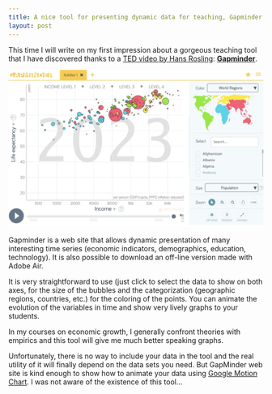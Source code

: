 ```yaml
---
title: A nice tool for presenting dynamic data for teaching, Gapminder
layout: post
---
```

This time I will write on my first impression about a gorgeous teaching tool that I have discovered thanks to a [TED video by Hans Rosling](http://www.ted.com/talks/hans_rosling_shows_the_best_stats_you_ve_ever_seen.html): **[Gapminder](http://www.gapminder.org/)**.  

!["Gapminder"](/images/gapminder.png)

Gapminder is a web site that allows dynamic presentation of many interesting time series (economic indicators, demographics, education, technology). It is also possible to download an off-line version made with Adobe Air.  

It is very straightforward to use (just click to select the data to show on both axes, for the size of the bubbles and the categorization (geographic regions, countries, etc.) for the coloring of the points. You can animate the evolution of the variables in time and show very lively graphs to your students.  

In my courses on economic growth, I generally confront theories with empirics and this tool will give me much better speaking graphs.  

Unfortunately, there is no way to include your data in the tool and the real utility of it will finally depend on the data sets you need. But GapMinder web site is kind enough to show how to animate your data using [Google Motion Chart](http://www.gapminder.org/upload-data/motion-chart/). I was not aware of the existence of this tool...

